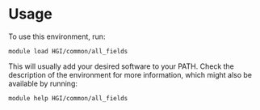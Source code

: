 # Usage

To use this environment, run:

```
module load HGI/common/all_fields
```

This will usually add your desired software to your PATH. Check the description
of the environment for more information, which might also be available by
running:

```
module help HGI/common/all_fields
```
